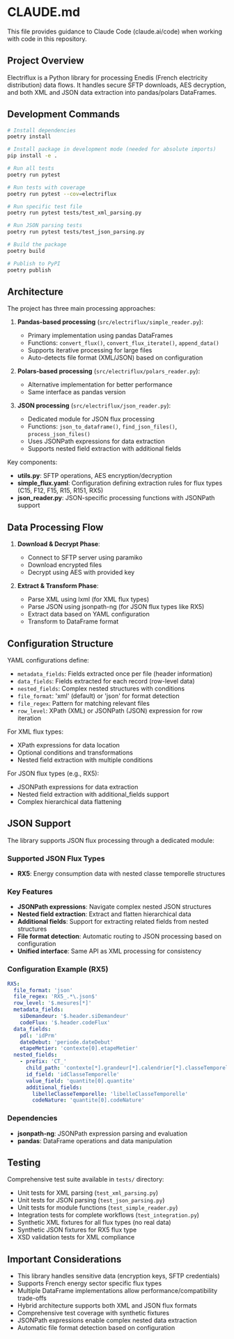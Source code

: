 # CLAUDE.md

This file provides guidance to Claude Code (claude.ai/code) when working with code in this repository.

## Project Overview

Electriflux is a Python library for processing Enedis (French electricity distribution) data flows. It handles secure SFTP downloads, AES decryption, and both XML and JSON data extraction into pandas/polars DataFrames.

## Development Commands

```bash
# Install dependencies
poetry install

# Install package in development mode (needed for absolute imports)
pip install -e .

# Run all tests
poetry run pytest

# Run tests with coverage
poetry run pytest --cov=electriflux

# Run specific test file
poetry run pytest tests/test_xml_parsing.py

# Run JSON parsing tests
poetry run pytest tests/test_json_parsing.py

# Build the package
poetry build

# Publish to PyPI
poetry publish
```

## Architecture

The project has three main processing approaches:

1. **Pandas-based processing** (`src/electriflux/simple_reader.py`):
   - Primary implementation using pandas DataFrames
   - Functions: `convert_flux()`, `convert_flux_iterate()`, `append_data()`
   - Supports iterative processing for large files
   - Auto-detects file format (XML/JSON) based on configuration

2. **Polars-based processing** (`src/electriflux/polars_reader.py`):
   - Alternative implementation for better performance
   - Same interface as pandas version

3. **JSON processing** (`src/electriflux/json_reader.py`):
   - Dedicated module for JSON flux processing
   - Functions: `json_to_dataframe()`, `find_json_files()`, `process_json_files()`
   - Uses JSONPath expressions for data extraction
   - Supports nested field extraction with additional fields

Key components:
- **utils.py**: SFTP operations, AES encryption/decryption
- **simple_flux.yaml**: Configuration defining extraction rules for flux types (C15, F12, F15, R15, R151, RX5)
- **json_reader.py**: JSON-specific processing functions with JSONPath support

## Data Processing Flow

1. **Download & Decrypt Phase**:
   - Connect to SFTP server using paramiko
   - Download encrypted files
   - Decrypt using AES with provided key

2. **Extract & Transform Phase**:
   - Parse XML using lxml (for XML flux types)
   - Parse JSON using jsonpath-ng (for JSON flux types like RX5)
   - Extract data based on YAML configuration
   - Transform to DataFrame format

## Configuration Structure

YAML configurations define:
- `metadata_fields`: Fields extracted once per file (header information)
- `data_fields`: Fields extracted for each record (row-level data)
- `nested_fields`: Complex nested structures with conditions
- `file_format`: 'xml' (default) or 'json' for format detection
- `file_regex`: Pattern for matching relevant files
- `row_level`: XPath (XML) or JSONPath (JSON) expression for row iteration

For XML flux types:
- XPath expressions for data location
- Optional conditions and transformations
- Nested field extraction with multiple conditions

For JSON flux types (e.g., RX5):
- JSONPath expressions for data extraction
- Nested field extraction with additional_fields support
- Complex hierarchical data flattening

## JSON Support

The library supports JSON flux processing through a dedicated module:

### Supported JSON Flux Types
- **RX5**: Energy consumption data with nested classe temporelle structures

### Key Features
- **JSONPath expressions**: Navigate complex nested JSON structures
- **Nested field extraction**: Extract and flatten hierarchical data
- **Additional fields**: Support for extracting related fields from nested structures
- **File format detection**: Automatic routing to JSON processing based on configuration
- **Unified interface**: Same API as XML processing for consistency

### Configuration Example (RX5)
```yaml
RX5:
  file_format: 'json'
  file_regex: 'RX5_.*\.json$'
  row_level: '$.mesures[*]'
  metadata_fields:
    siDemandeur: '$.header.siDemandeur'
    codeFlux: '$.header.codeFlux'
  data_fields:
    pdl: 'idPrm'
    dateDebut: 'periode.dateDebut'
    etapeMetier: 'contexte[0].etapeMetier'
  nested_fields:
    - prefix: 'CT_'
      child_path: 'contexte[*].grandeur[*].calendrier[*].classeTemporelle[*]'
      id_field: 'idClasseTemporelle'
      value_field: 'quantite[0].quantite'
      additional_fields:
        libelleClasseTemporelle: 'libelleClasseTemporelle'
        codeNature: 'quantite[0].codeNature'
```

### Dependencies
- **jsonpath-ng**: JSONPath expression parsing and evaluation
- **pandas**: DataFrame operations and data manipulation

## Testing

Comprehensive test suite available in `tests/` directory:
- Unit tests for XML parsing (`test_xml_parsing.py`)
- Unit tests for JSON parsing (`test_json_parsing.py`)
- Unit tests for module functions (`test_simple_reader.py`) 
- Integration tests for complete workflows (`test_integration.py`)
- Synthetic XML fixtures for all flux types (no real data)
- Synthetic JSON fixtures for RX5 flux type
- XSD validation tests for XML compliance

## Important Considerations

- This library handles sensitive data (encryption keys, SFTP credentials)
- Supports French energy sector specific flux types
- Multiple DataFrame implementations allow performance/compatibility trade-offs
- Hybrid architecture supports both XML and JSON flux formats
- Comprehensive test coverage with synthetic fixtures
- JSONPath expressions enable complex nested data extraction
- Automatic file format detection based on configuration